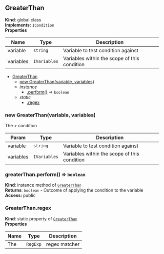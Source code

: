 <a name="GreaterThan"></a>
## GreaterThan
**Kind**: global class  
**Implements:** <code>ICondition</code>  
**Properties**

| Name | Type | Description |
| --- | --- | --- |
| variable | <code>string</code> | Variable to test condition against |
| variables | <code>IVariables</code> | Variables within the scope of this condition |


* [GreaterThan](#GreaterThan)
  * [new GreaterThan(variable, variables)](#new_GreaterThan_new)
  * _instance_
    * [.perform()](#GreaterThan+perform) ⇒ <code>boolean</code>
  * _static_
    * [.regex](#GreaterThan.regex)

<a name="new_GreaterThan_new"></a>
### new GreaterThan(variable, variables)
The > condition


| Param | Type | Description |
| --- | --- | --- |
| variable | <code>string</code> | Variable to test condition against |
| variables | <code>IVariables</code> | Variables within the scope of this condition |

<a name="GreaterThan+perform"></a>
### greaterThan.perform() ⇒ <code>boolean</code>
**Kind**: instance method of <code>[GreaterThan](#GreaterThan)</code>  
**Returns**: <code>boolean</code> - Outcome of applying the condition to the variable  
**Access:** public  
<a name="GreaterThan.regex"></a>
### GreaterThan.regex
**Kind**: static property of <code>[GreaterThan](#GreaterThan)</code>  
**Properties**

| Name | Type | Description |
| --- | --- | --- |
| The | <code>RegExp</code> | regex matcher |

